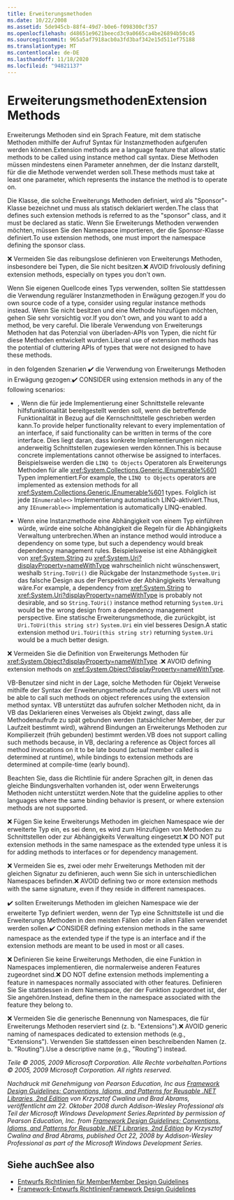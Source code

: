 ```yaml
---
title: Erweiterungsmethoden
ms.date: 10/22/2008
ms.assetid: 5de945cb-88f4-49d7-b0e6-f098300cf357
ms.openlocfilehash: d48651e9621beecd3c9a0665ca4be26894b50c45
ms.sourcegitcommit: 965a5af7918acb0a3fd3baf342e15d511ef75188
ms.translationtype: MT
ms.contentlocale: de-DE
ms.lasthandoff: 11/18/2020
ms.locfileid: "94821137"
---
```

# <a name="extension-methods"></a><span data-ttu-id="f5c5e-102">Erweiterungsmethoden</span><span class="sxs-lookup"><span data-stu-id="f5c5e-102">Extension Methods</span></span>
<span data-ttu-id="f5c5e-103">Erweiterungs Methoden sind ein Sprach Feature, mit dem statische Methoden mithilfe der Aufruf Syntax für Instanzmethoden aufgerufen werden können.</span><span class="sxs-lookup"><span data-stu-id="f5c5e-103">Extension methods are a language feature that allows static methods to be called using instance method call syntax.</span></span> <span data-ttu-id="f5c5e-104">Diese Methoden müssen mindestens einen Parameter annehmen, der die Instanz darstellt, für die die Methode verwendet werden soll.</span><span class="sxs-lookup"><span data-stu-id="f5c5e-104">These methods must take at least one parameter, which represents the instance the method is to operate on.</span></span>

 <span data-ttu-id="f5c5e-105">Die Klasse, die solche Erweiterungs Methoden definiert, wird als "Sponsor"-Klasse bezeichnet und muss als statisch deklariert werden.</span><span class="sxs-lookup"><span data-stu-id="f5c5e-105">The class that defines such extension methods is referred to as the "sponsor" class, and it must be declared as static.</span></span> <span data-ttu-id="f5c5e-106">Wenn Sie Erweiterungs Methoden verwenden möchten, müssen Sie den Namespace importieren, der die Sponsor-Klasse definiert.</span><span class="sxs-lookup"><span data-stu-id="f5c5e-106">To use extension methods, one must import the namespace defining the sponsor class.</span></span>

 <span data-ttu-id="f5c5e-107">❌ Vermeiden Sie das reibungslose definieren von Erweiterungs Methoden, insbesondere bei Typen, die Sie nicht besitzen.</span><span class="sxs-lookup"><span data-stu-id="f5c5e-107">❌ AVOID frivolously defining extension methods, especially on types you don't own.</span></span>

 <span data-ttu-id="f5c5e-108">Wenn Sie eigenen Quellcode eines Typs verwenden, sollten Sie stattdessen die Verwendung regulärer Instanzmethoden in Erwägung gezogen.</span><span class="sxs-lookup"><span data-stu-id="f5c5e-108">If you do own source code of a type, consider using regular instance methods instead.</span></span> <span data-ttu-id="f5c5e-109">Wenn Sie nicht besitzen und eine Methode hinzufügen möchten, gehen Sie sehr vorsichtig vor.</span><span class="sxs-lookup"><span data-stu-id="f5c5e-109">If you don't own, and you want to add a method, be very careful.</span></span> <span data-ttu-id="f5c5e-110">Die liberale Verwendung von Erweiterungs Methoden hat das Potenzial von überladen-APIs von Typen, die nicht für diese Methoden entwickelt wurden.</span><span class="sxs-lookup"><span data-stu-id="f5c5e-110">Liberal use of extension methods has the potential of cluttering APIs of types that were not designed to have these methods.</span></span>

 <span data-ttu-id="f5c5e-111">in den folgenden Szenarien ✔️ die Verwendung von Erweiterungs Methoden in Erwägung gezogen:</span><span class="sxs-lookup"><span data-stu-id="f5c5e-111">✔️ CONSIDER using extension methods in any of the following scenarios:</span></span>

- <span data-ttu-id="f5c5e-112">, Wenn die für jede Implementierung einer Schnittstelle relevante hilfsfunktionalität bereitgestellt werden soll, wenn die betreffende Funktionalität in Bezug auf die Kernschnittstelle geschrieben werden kann.</span><span class="sxs-lookup"><span data-stu-id="f5c5e-112">To provide helper functionality relevant to every implementation of an interface, if said functionality can be written in terms of the core interface.</span></span> <span data-ttu-id="f5c5e-113">Dies liegt daran, dass konkrete Implementierungen nicht anderweitig Schnittstellen zugewiesen werden können.</span><span class="sxs-lookup"><span data-stu-id="f5c5e-113">This is because concrete implementations cannot otherwise be assigned to interfaces.</span></span> <span data-ttu-id="f5c5e-114">Beispielsweise werden die `LINQ to Objects` Operatoren als Erweiterungs Methoden für alle <xref:System.Collections.Generic.IEnumerable%601> Typen implementiert.</span><span class="sxs-lookup"><span data-stu-id="f5c5e-114">For example, the `LINQ to Objects` operators are implemented as extension methods for all <xref:System.Collections.Generic.IEnumerable%601> types.</span></span> <span data-ttu-id="f5c5e-115">Folglich ist jede `IEnumerable<>` Implementierung automatisch LINQ-aktiviert.</span><span class="sxs-lookup"><span data-stu-id="f5c5e-115">Thus, any `IEnumerable<>` implementation is automatically LINQ-enabled.</span></span>

- <span data-ttu-id="f5c5e-116">Wenn eine Instanzmethode eine Abhängigkeit von einem Typ einführen würde, würde eine solche Abhängigkeit die Regeln für die Abhängigkeits Verwaltung unterbrechen.</span><span class="sxs-lookup"><span data-stu-id="f5c5e-116">When an instance method would introduce a dependency on some type, but such a dependency would break dependency management rules.</span></span> <span data-ttu-id="f5c5e-117">Beispielsweise ist eine Abhängigkeit von <xref:System.String> zu <xref:System.Uri?displayProperty=nameWithType> wahrscheinlich nicht wünschenswert, weshalb `String.ToUri()` die Rückgabe der Instanzmethode `System.Uri` das falsche Design aus der Perspektive der Abhängigkeits Verwaltung wäre.</span><span class="sxs-lookup"><span data-stu-id="f5c5e-117">For example, a dependency from <xref:System.String> to <xref:System.Uri?displayProperty=nameWithType> is probably not desirable, and so `String.ToUri()` instance method returning `System.Uri` would be the wrong design from a dependency management perspective.</span></span> <span data-ttu-id="f5c5e-118">Eine statische Erweiterungsmethode, die zurückgibt, ist `Uri.ToUri(this string str)` `System.Uri` ein viel besseres Design.</span><span class="sxs-lookup"><span data-stu-id="f5c5e-118">A static extension method `Uri.ToUri(this string str)` returning `System.Uri` would be a much better design.</span></span>

 <span data-ttu-id="f5c5e-119">❌ Vermeiden Sie die Definition von Erweiterungs Methoden für <xref:System.Object?displayProperty=nameWithType> .</span><span class="sxs-lookup"><span data-stu-id="f5c5e-119">❌ AVOID defining extension methods on <xref:System.Object?displayProperty=nameWithType>.</span></span>

 <span data-ttu-id="f5c5e-120">VB-Benutzer sind nicht in der Lage, solche Methoden für Objekt Verweise mithilfe der Syntax der Erweiterungsmethode aufzurufen.</span><span class="sxs-lookup"><span data-stu-id="f5c5e-120">VB users will not be able to call such methods on object references using the extension method syntax.</span></span> <span data-ttu-id="f5c5e-121">VB unterstützt das aufrufen solcher Methoden nicht, da in VB das Deklarieren eines Verweises als Objekt zwingt, dass alle Methodenaufrufe zu spät gebunden werden (tatsächlicher Member, der zur Laufzeit bestimmt wird), während Bindungen an Erweiterungs Methoden zur Kompilierzeit (früh gebunden) bestimmt werden.</span><span class="sxs-lookup"><span data-stu-id="f5c5e-121">VB does not support calling such methods because, in VB, declaring a reference as Object forces all method invocations on it to be late bound (actual member called is determined at runtime), while bindings to extension methods are determined at compile-time (early bound).</span></span>

 <span data-ttu-id="f5c5e-122">Beachten Sie, dass die Richtlinie für andere Sprachen gilt, in denen das gleiche Bindungsverhalten vorhanden ist, oder wenn Erweiterungs Methoden nicht unterstützt werden.</span><span class="sxs-lookup"><span data-stu-id="f5c5e-122">Note that the guideline applies to other languages where the same binding behavior is present, or where extension methods are not supported.</span></span>

 <span data-ttu-id="f5c5e-123">❌ Fügen Sie keine Erweiterungs Methoden im gleichen Namespace wie der erweiterte Typ ein, es sei denn, es wird zum Hinzufügen von Methoden zu Schnittstellen oder zur Abhängigkeits Verwaltung eingesetzt.</span><span class="sxs-lookup"><span data-stu-id="f5c5e-123">❌ DO NOT put extension methods in the same namespace as the extended type unless it is for adding methods to interfaces or for dependency management.</span></span>

 <span data-ttu-id="f5c5e-124">❌ Vermeiden Sie es, zwei oder mehr Erweiterungs Methoden mit der gleichen Signatur zu definieren, auch wenn Sie sich in unterschiedlichen Namespaces befinden.</span><span class="sxs-lookup"><span data-stu-id="f5c5e-124">❌ AVOID defining two or more extension methods with the same signature, even if they reside in different namespaces.</span></span>

 <span data-ttu-id="f5c5e-125">✔️ sollten Erweiterungs Methoden im gleichen Namespace wie der erweiterte Typ definiert werden, wenn der Typ eine Schnittstelle ist und die Erweiterungs Methoden in den meisten Fällen oder in allen Fällen verwendet werden sollen.</span><span class="sxs-lookup"><span data-stu-id="f5c5e-125">✔️ CONSIDER defining extension methods in the same namespace as the extended type if the type is an interface and if the extension methods are meant to be used in most or all cases.</span></span>

 <span data-ttu-id="f5c5e-126">❌ Definieren Sie keine Erweiterungs Methoden, die eine Funktion in Namespaces implementieren, die normalerweise anderen Features zugeordnet sind.</span><span class="sxs-lookup"><span data-stu-id="f5c5e-126">❌ DO NOT define extension methods implementing a feature in namespaces normally associated with other features.</span></span> <span data-ttu-id="f5c5e-127">Definieren Sie Sie stattdessen in dem Namespace, der der Funktion zugeordnet ist, der Sie angehören.</span><span class="sxs-lookup"><span data-stu-id="f5c5e-127">Instead, define them in the namespace associated with the feature they belong to.</span></span>

 <span data-ttu-id="f5c5e-128">❌ Vermeiden Sie die generische Benennung von Namespaces, die für Erweiterungs Methoden reserviert sind (z. b. "Extensions").</span><span class="sxs-lookup"><span data-stu-id="f5c5e-128">❌ AVOID generic naming of namespaces dedicated to extension methods (e.g., "Extensions").</span></span> <span data-ttu-id="f5c5e-129">Verwenden Sie stattdessen einen beschreibenden Namen (z. b. "Routing").</span><span class="sxs-lookup"><span data-stu-id="f5c5e-129">Use a descriptive name (e.g., "Routing") instead.</span></span>

 <span data-ttu-id="f5c5e-130">*Teile &copy; 2005, 2009 Microsoft Corporation. Alle Rechte vorbehalten.*</span><span class="sxs-lookup"><span data-stu-id="f5c5e-130">*Portions &copy; 2005, 2009 Microsoft Corporation. All rights reserved.*</span></span>

 <span data-ttu-id="f5c5e-131">*Nachdruck mit Genehmigung von Pearson Education, Inc aus [Framework Design Guidelines: Conventions, Idioms, and Patterns for Reusable .NET Libraries, 2nd Edition](https://www.informit.com/store/framework-design-guidelines-conventions-idioms-and-9780321545619) von Krzysztof Cwalina und Brad Abrams, veröffentlicht am 22. Oktober 2008 durch Addison-Wesley Professional als Teil der Microsoft Windows Development Series.*</span><span class="sxs-lookup"><span data-stu-id="f5c5e-131">*Reprinted by permission of Pearson Education, Inc. from [Framework Design Guidelines: Conventions, Idioms, and Patterns for Reusable .NET Libraries, 2nd Edition](https://www.informit.com/store/framework-design-guidelines-conventions-idioms-and-9780321545619) by Krzysztof Cwalina and Brad Abrams, published Oct 22, 2008 by Addison-Wesley Professional as part of the Microsoft Windows Development Series.*</span></span>

## <a name="see-also"></a><span data-ttu-id="f5c5e-132">Siehe auch</span><span class="sxs-lookup"><span data-stu-id="f5c5e-132">See also</span></span>

- [<span data-ttu-id="f5c5e-133">Entwurfs Richtlinien für Member</span><span class="sxs-lookup"><span data-stu-id="f5c5e-133">Member Design Guidelines</span></span>](member.md)
- [<span data-ttu-id="f5c5e-134">Framework-Entwurfs Richtlinien</span><span class="sxs-lookup"><span data-stu-id="f5c5e-134">Framework Design Guidelines</span></span>](index.md)
